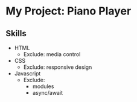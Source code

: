 # My Project: Piano Player

## Skills

- HTML
  - Exclude: media control
- CSS
  - Exclude: responsive design
- Javascript
  - Exclude:
    - modules
    - async/await
